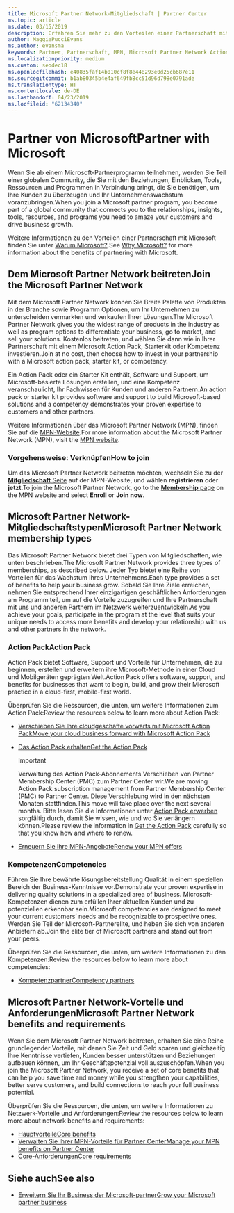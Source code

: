 ```yaml
---
title: Microsoft Partner Network-Mitgliedschaft | Partner Center
ms.topic: article
ms.date: 03/15/2019
description: Erfahren Sie mehr zu den Vorteilen einer Partnerschaft mit Microsoft. Mit dem Microsoft Partner Network können Sie Breite Palette von Produkten in der Branche sowie Programm Optionen, um Ihr Unternehmen zu unterscheiden vermarkten und verkaufen Ihrer Lösungen.
author: MaggiePucciEvans
ms.author: evansma
keywords: Partner, Partnerschaft, MPN, Microsoft Partner Network Action Pack, MAPS, Aktion Pack-Abonnement, Vorteile, MPN-Vorteile, Mitgliedschaft, Silver, Gold, Kompetenzen
ms.localizationpriority: medium
ms.custom: seodec18
ms.openlocfilehash: e40835faf14b010cf8f8e448293e0d25cb687e11
ms.sourcegitcommit: b1ab80345b4e4af649fb8cc51d96d798e0791ade
ms.translationtype: HT
ms.contentlocale: de-DE
ms.lasthandoff: 04/23/2019
ms.locfileid: "62134340"
---
```

# <a name="partner-with-microsoft"></a><span data-ttu-id="4e467-105">Partner von Microsoft</span><span class="sxs-lookup"><span data-stu-id="4e467-105">Partner with Microsoft</span></span>

<span data-ttu-id="4e467-106">Wenn Sie ab einem Microsoft-Partnerprogramm teilnehmen, werden Sie Teil einer globalen Community, die Sie mit den Beziehungen, Einblicken, Tools, Ressourcen und Programmen in Verbindung bringt, die Sie benötigen, um Ihre Kunden zu überzeugen und Ihr Unternehmenswachstum voranzubringen.</span><span class="sxs-lookup"><span data-stu-id="4e467-106">When you join a Microsoft partner program, you become part of a global community that connects you to the relationships, insights, tools, resources, and programs you need to amaze your customers and drive business growth.</span></span>

<span data-ttu-id="4e467-107">Weitere Informationen zu den Vorteilen einer Partnerschaft mit Microsoft finden Sie unter [Warum Microsoft?](https://partner.microsoft.com/business-opportunities/why-microsoft).</span><span class="sxs-lookup"><span data-stu-id="4e467-107">See [Why Microsoft?](https://partner.microsoft.com/business-opportunities/why-microsoft) for more information about the benefits of partnering with Microsoft.</span></span> 

## <a name="join-the-microsoft-partner-network"></a><span data-ttu-id="4e467-108">Dem Microsoft Partner Network beitreten</span><span class="sxs-lookup"><span data-stu-id="4e467-108">Join the Microsoft Partner Network</span></span>

<!-- 12/5/18 The content below was copied and pasted directly from the Membership page of the MPN site (https://partner.microsoft.com/en-us/membership)-->

<span data-ttu-id="4e467-109">Mit dem Microsoft Partner Network können Sie Breite Palette von Produkten in der Branche sowie Programm Optionen, um Ihr Unternehmen zu unterscheiden vermarkten und verkaufen Ihrer Lösungen.</span><span class="sxs-lookup"><span data-stu-id="4e467-109">The Microsoft Partner Network gives you the widest range of products in the industry as well as program options to differentiate your business, go to market, and sell your solutions.</span></span> <span data-ttu-id="4e467-110">Kostenlos beitreten, und wählen Sie dann wie in Ihrer Partnerschaft mit einem Microsoft Action Pack, Starterkit oder Kompetenz investieren.</span><span class="sxs-lookup"><span data-stu-id="4e467-110">Join at no cost, then choose how to invest in your partnership with a Microsoft action pack, starter kit, or competency.</span></span>

<span data-ttu-id="4e467-111">Ein Action Pack oder ein Starter Kit enthält, Software und Support, um Microsoft-basierte Lösungen erstellen, und eine Kompetenz veranschaulicht, Ihr Fachwissen für Kunden und anderen Partnern.</span><span class="sxs-lookup"><span data-stu-id="4e467-111">An action pack or starter kit provides software and support to build Microsoft-based solutions and a competency demonstrates your proven expertise to customers and other partners.</span></span>

<span data-ttu-id="4e467-112">Weitere Informationen über das Microsoft Partner Network (MPN), finden Sie auf die [MPN-Website](https://partner.microsoft.com/commercial).</span><span class="sxs-lookup"><span data-stu-id="4e467-112">For more information about the Microsoft Partner Network (MPN), visit the [MPN website](https://partner.microsoft.com/commercial).</span></span>

### <a name="how-to-join"></a><span data-ttu-id="4e467-113">Vorgehensweise: Verknüpfen</span><span class="sxs-lookup"><span data-stu-id="4e467-113">How to join</span></span>

<span data-ttu-id="4e467-114">Um das Microsoft Partner Network beitreten möchten, wechseln Sie zu der [ **Mitgliedschaft** Seite](https://partner.microsoft.com/membership) auf der MPN-Website, und wählen **registrieren** oder **jetzt**.</span><span class="sxs-lookup"><span data-stu-id="4e467-114">To join the Microsoft Partner Network, go to the [**Membership** page](https://partner.microsoft.com/membership) on the MPN website and select **Enroll** or **Join now**.</span></span>

## <a name="microsoft-partner-network-membership-types"></a><span data-ttu-id="4e467-115">Microsoft Partner Network-Mitgliedschaftstypen</span><span class="sxs-lookup"><span data-stu-id="4e467-115">Microsoft Partner Network membership types</span></span>

<!-- 12/5/18 The content below was copied and pasted directly from the Membership pages of the MPN site (https://partner.microsoft.com/en-us/membership)-->

<span data-ttu-id="4e467-116">Das Microsoft Partner Network bietet drei Typen von Mitgliedschaften, wie unten beschrieben.</span><span class="sxs-lookup"><span data-stu-id="4e467-116">The Microsoft Partner Network provides three types of memberships, as described below.</span></span> <span data-ttu-id="4e467-117">Jeder Typ bietet eine Reihe von Vorteilen für das Wachstum Ihres Unternehmens.</span><span class="sxs-lookup"><span data-stu-id="4e467-117">Each type provides a set of benefits to help your business grow.</span></span> <span data-ttu-id="4e467-118">Sobald Sie Ihre Ziele erreichen, nehmen Sie entsprechend Ihrer einzigartigen geschäftlichen Anforderungen am Programm teil, um auf die Vorteile zuzugreifen und Ihre Partnerschaft mit uns und anderen Partnern im Netzwerk weiterzuentwickeln.</span><span class="sxs-lookup"><span data-stu-id="4e467-118">As you achieve your goals, participate in the program at the level that suits your unique needs to access more benefits and develop your relationship with us and other partners in the network.</span></span>

### <a name="action-pack"></a><span data-ttu-id="4e467-119">Action Pack</span><span class="sxs-lookup"><span data-stu-id="4e467-119">Action Pack</span></span>

<span data-ttu-id="4e467-120">Action Pack bietet Software, Support und Vorteile für Unternehmen, die zu beginnen, erstellen und erweitern ihre Microsoft-Methode in einer Cloud und Mobilgeräten geprägten Welt.</span><span class="sxs-lookup"><span data-stu-id="4e467-120">Action Pack offers software, support, and benefits for businesses that want to begin, build, and grow their Microsoft practice in a cloud-first, mobile-first world.</span></span> 

<span data-ttu-id="4e467-121">Überprüfen Sie die Ressourcen, die unten, um weitere Informationen zum Action Pack:</span><span class="sxs-lookup"><span data-stu-id="4e467-121">Review the resources below to learn more about Action Pack:</span></span>

- [<span data-ttu-id="4e467-122">Verschieben Sie Ihre cloudgeschäfte vorwärts mit Microsoft Action Pack</span><span class="sxs-lookup"><span data-stu-id="4e467-122">Move your cloud business forward with Microsoft Action Pack</span></span>](https://partner.microsoft.com/membership/action-pack)
- [<span data-ttu-id="4e467-123">Das Action Pack erhalten</span><span class="sxs-lookup"><span data-stu-id="4e467-123">Get the Action Pack</span></span>](mpn-get-action-pack.md)
  
    >[!IMPORTANT]
    ><span data-ttu-id="4e467-124">Verwaltung des Action Pack-Abonnements Verschieben von Partner Membership Center (PMC) zum Partner Center wir.</span><span class="sxs-lookup"><span data-stu-id="4e467-124">We are moving Action Pack subscription management from Partner Membership Center (PMC) to Partner Center.</span></span> <span data-ttu-id="4e467-125">Diese Verschiebung wird in den nächsten Monaten stattfinden.</span><span class="sxs-lookup"><span data-stu-id="4e467-125">This move will take place over the next several months.</span></span> <span data-ttu-id="4e467-126">Bitte lesen Sie die Informationen unter [Action Pack erwerben](mpn-get-action-pack.md) sorgfältig durch, damit Sie wissen, wie und wo Sie verlängern können.</span><span class="sxs-lookup"><span data-stu-id="4e467-126">Please review the information in [Get the Action Pack](mpn-get-action-pack.md) carefully so that you know how and where to renew.</span></span>  

- [<span data-ttu-id="4e467-127">Erneuern Sie Ihre MPN-Angebote</span><span class="sxs-lookup"><span data-stu-id="4e467-127">Renew your MPN offers</span></span>](renew-mpn-offers.md)

### <a name="competencies"></a><span data-ttu-id="4e467-128">Kompetenzen</span><span class="sxs-lookup"><span data-stu-id="4e467-128">Competencies</span></span>

<span data-ttu-id="4e467-129">Führen Sie Ihre bewährte lösungsbereitstellung Qualität in einem speziellen Bereich der Business-Kenntnisse vor.</span><span class="sxs-lookup"><span data-stu-id="4e467-129">Demonstrate your proven expertise in delivering quality solutions in a specialized area of business.</span></span> <span data-ttu-id="4e467-130">Microsoft-Kompetenzen dienen zum erfüllen Ihrer aktuellen Kunden und zu potenziellen erkennbar sein.</span><span class="sxs-lookup"><span data-stu-id="4e467-130">Microsoft competencies are designed to meet your current customers’ needs and be recognizable to prospective ones.</span></span> <span data-ttu-id="4e467-131">Werden Sie Teil der Microsoft-Partnerelite, und heben Sie sich von anderen Anbietern ab.</span><span class="sxs-lookup"><span data-stu-id="4e467-131">Join the elite tier of Microsoft partners and stand out from your peers.</span></span>

<span data-ttu-id="4e467-132">Überprüfen Sie die Ressourcen, die unten, um weitere Informationen zu den Kompetenzen:</span><span class="sxs-lookup"><span data-stu-id="4e467-132">Review the resources below to learn more about competencies:</span></span>

- [<span data-ttu-id="4e467-133">Kompetenzpartner</span><span class="sxs-lookup"><span data-stu-id="4e467-133">Competency partners</span></span>](https://partner.microsoft.com/membership/competencies)

## <a name="microsoft-partner-network-benefits-and-requirements"></a><span data-ttu-id="4e467-134">Microsoft Partner Network-Vorteile und Anforderungen</span><span class="sxs-lookup"><span data-stu-id="4e467-134">Microsoft Partner Network benefits and requirements</span></span>

<span data-ttu-id="4e467-135">Wenn Sie dem Microsoft Partner Network beitreten, erhalten Sie eine Reihe grundlegender Vorteile, mit denen Sie Zeit und Geld sparen und gleichzeitig Ihre Kenntnisse vertiefen, Kunden besser unterstützen und Beziehungen aufbauen können, um Ihr Geschäftspotenzial voll auszuschöpfen.</span><span class="sxs-lookup"><span data-stu-id="4e467-135">When you join the Microsoft Partner Network, you receive a set of core benefits that can help you save time and money while you strengthen your capabilities, better serve customers, and build connections to reach your full business potential.</span></span>

<span data-ttu-id="4e467-136">Überprüfen Sie die Ressourcen, die unten, um weitere Informationen zu Netzwerk-Vorteile und Anforderungen:</span><span class="sxs-lookup"><span data-stu-id="4e467-136">Review the resources below to learn more about network benefits and requirements:</span></span>

- [<span data-ttu-id="4e467-137">Hauptvorteile</span><span class="sxs-lookup"><span data-stu-id="4e467-137">Core benefits</span></span>](https://partner.microsoft.com/en-us/membership/core-benefits#simple-tab-content-1)
- [<span data-ttu-id="4e467-138">Verwalten Sie Ihrer MPN-Vorteile für Partner Center</span><span class="sxs-lookup"><span data-stu-id="4e467-138">Manage your MPN benefits on Partner Center</span></span>](manage-your-partner-network-benefits.md)
- [<span data-ttu-id="4e467-139">Core-Anforderungen</span><span class="sxs-lookup"><span data-stu-id="4e467-139">Core requirements</span></span>](https://partner.microsoft.com/en-us/membership/core-benefits#simple-tab-content-2)

## <a name="see-also"></a><span data-ttu-id="4e467-140">Siehe auch</span><span class="sxs-lookup"><span data-stu-id="4e467-140">See also</span></span>
- [<span data-ttu-id="4e467-141">Erweitern Sie Ihr Business der Microsoft-partner</span><span class="sxs-lookup"><span data-stu-id="4e467-141">Grow your Microsoft partner business</span></span>](grow-your-business.md)
